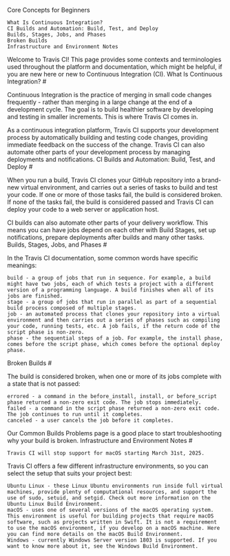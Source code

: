 Core Concepts for Beginners

    What Is Continuous Integration?
    CI Builds and Automation: Build, Test, and Deploy
    Builds, Stages, Jobs, and Phases
    Broken Builds
    Infrastructure and Environment Notes

Welcome to Travis CI! This page provides some contexts and terminologies used throughout the platform and documentation, which might be helpful, if you are new here or new to Continuous Integration (CI).
What Is Continuous Integration? #

Continuous Integration is the practice of merging in small code changes frequently - rather than merging in a large change at the end of a development cycle. The goal is to build healthier software by developing and testing in smaller increments. This is where Travis CI comes in.

As a continuous integration platform, Travis CI supports your development process by automatically building and testing code changes, providing immediate feedback on the success of the change. Travis CI can also automate other parts of your development process by managing deployments and notifications.
CI Builds and Automation: Build, Test, and Deploy #

When you run a build, Travis CI clones your GitHub repository into a brand-new virtual environment, and carries out a series of tasks to build and test your code. If one or more of those tasks fail, the build is considered broken. If none of the tasks fail, the build is considered passed and Travis CI can deploy your code to a web server or application host.

CI builds can also automate other parts of your delivery workflow. This means you can have jobs depend on each other with Build Stages, set up notifications, prepare deployments after builds and many other tasks.
Builds, Stages, Jobs, and Phases #

In the Travis CI documentation, some common words have specific meanings:

    build - a group of jobs that run in sequence. For example, a build might have two jobs, each of which tests a project with a different version of a programming language. A build finishes when all of its jobs are finished.
    stage - a group of jobs that run in parallel as part of a sequential build process composed of multiple stages.
    job - an automated process that clones your repository into a virtual environment and then carries out a series of phases such as compiling your code, running tests, etc. A job fails, if the return code of the script phase is non-zero.
    phase - the sequential steps of a job. For example, the install phase, comes before the script phase, which comes before the optional deploy phase.

Broken Builds #

The build is considered broken, when one or more of its jobs complete with a state that is not passed:

    errored - a command in the before_install, install, or before_script phase returned a non-zero exit code. The job stops immediately.
    failed - a command in the script phase returned a non-zero exit code. The job continues to run until it completes.
    canceled - a user cancels the job before it completes.

Our Common Builds Problems page is a good place to start troubleshooting why your build is broken.
Infrastructure and Environment Notes #

    Travis CI will stop support for macOS starting March 31st, 2025.

Travis CI offers a few different infrastructure environments, so you can select the setup that suits your project best:

    Ubuntu Linux - these Linux Ubuntu environments run inside full virtual machines, provide plenty of computational resources, and support the use of sudo, setuid, and setgid. Check out more information on the Ubuntu Linux Build Environment.
    macOS - uses one of several versions of the macOS operating system. This environment is useful for building projects that require macOS software, such as projects written in Swift. It is not a requirement to use the macOS environment, if you develop on a macOS machine. Here you can find more details on the macOS Build Environment.
    Windows - currently Windows Server version 1803 is supported. If you want to know more about it, see the Windows Build Environment.
